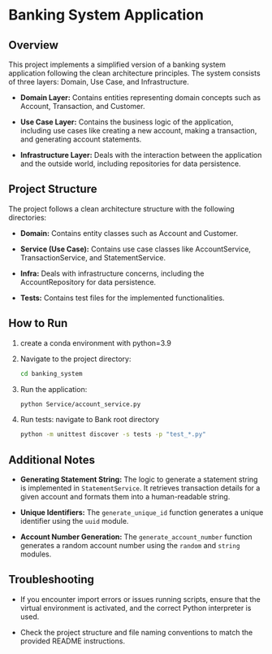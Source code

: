 # Banking System Application

## Overview

This project implements a simplified version of a banking system application following the clean architecture principles. The system consists of three layers: Domain, Use Case, and Infrastructure.

- **Domain Layer:** Contains entities representing domain concepts such as Account, Transaction, and Customer.

- **Use Case Layer:** Contains the business logic of the application, including use cases like creating a new account, making a transaction, and generating account statements.

- **Infrastructure Layer:** Deals with the interaction between the application and the outside world, including repositories for data persistence.

## Project Structure

The project follows a clean architecture structure with the following directories:

- **Domain:** Contains entity classes such as Account and Customer.

- **Service (Use Case):** Contains use case classes like AccountService, TransactionService, and StatementService.

- **Infra:** Deals with infrastructure concerns, including the AccountRepository for data persistence.

- **Tests:** Contains test files for the implemented functionalities.

## How to Run

1. create a conda environment with python=3.9

2. Navigate to the project directory:

    ```bash
    cd banking_system
    ```

3. Run the application:

    ```bash
    python Service/account_service.py
    ```

4. Run tests:
 navigate to Bank root directory
    ```bash
    python -m unittest discover -s tests -p "test_*.py"
    ```

## Additional Notes

- **Generating Statement String:** The logic to generate a statement string is implemented in `StatementService`. It retrieves transaction details for a given account and formats them into a human-readable string.

- **Unique Identifiers:** The `generate_unique_id` function generates a unique identifier using the `uuid` module.

- **Account Number Generation:** The `generate_account_number` function generates a random account number using the `random` and `string` modules.

## Troubleshooting

- If you encounter import errors or issues running scripts, ensure that the virtual environment is activated, and the correct Python interpreter is used.

- Check the project structure and file naming conventions to match the provided README instructions.
